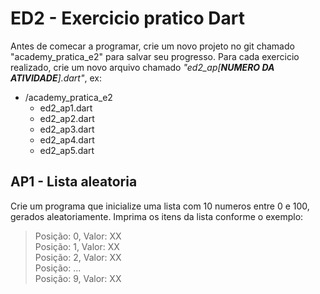 # ED2 - Exercicio pratico Dart

Antes de comecar a programar, crie um novo projeto no git chamado "academy_pratica_e2" para salvar seu progresso. Para
cada exercicio realizado, crie um novo arquivo chamado _"ed2_ap[**NUMERO DA ATIVIDADE**].dart"_, ex:

- /academy_pratica_e2
    - ed2_ap1.dart
    - ed2_ap2.dart
    - ed2_ap3.dart
    - ed2_ap4.dart
    - ed2_ap5.dart

## AP1 - Lista aleatoria

Crie um programa que inicialize uma lista com 10 numeros entre 0 e 100, gerados aleatoriamente. Imprima os itens da
lista conforme o exemplo:

> Posição: 0, Valor: XX  
> Posição: 1, Valor: XX  
> Posição: 2, Valor: XX  
> Posição: ...  
> Posição: 9, Valor: XX  
